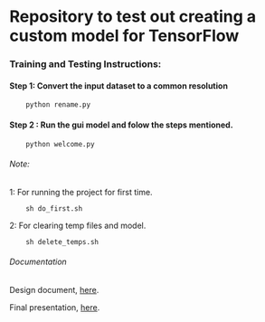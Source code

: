 Repository to test out creating a custom model for TensorFlow
=============================================================
### Training and Testing Instructions:

#### Step 1: Convert the input dataset to a common resolution

        python rename.py
        
#### Step 2 : Run the gui model and folow the steps mentioned.

        python welcome.py
        
###### Note:

1: For running the project for first time.

        sh do_first.sh

2: For clearing temp files and model.

        sh delete_temps.sh

###### Documentation

Design document, [here](https://github.com/Coloriser/Final/raw/master/Documentation/Final%20report.pdf).

Final presentation, [here](https://github.com/Coloriser/Final/raw/master/Documentation/design-document.pdf).
